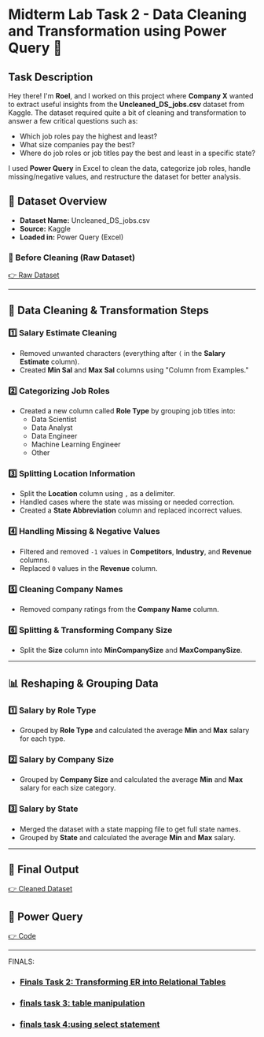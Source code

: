 # Midterm Lab Task 2 - Data Cleaning and Transformation using Power Query 📌

## Task Description

Hey there! I'm **Roel**, and I worked on this project where **Company X** wanted to extract useful insights from the **Uncleaned_DS_jobs.csv** dataset from Kaggle. The dataset required quite a bit of cleaning and transformation to answer a few critical questions such as:

- Which job roles pay the highest and least?
- What size companies pay the best?
- Where do job roles or job titles pay the best and least in a specific state?

I used **Power Query** in Excel to clean the data, categorize job roles, handle missing/negative values, and restructure the dataset for better analysis.

## 📂 Dataset Overview

- **Dataset Name:** Uncleaned_DS_jobs.csv
- **Source:** Kaggle
- **Loaded in:** Power Query (Excel)

### 📸 Before Cleaning (Raw Dataset)
[👉 Raw Dataset](Screenshot1.png)

---

## 🔧 Data Cleaning & Transformation Steps

### 1️⃣ Salary Estimate Cleaning
- Removed unwanted characters (everything after `(` in the **Salary Estimate** column).
- Created **Min Sal** and **Max Sal** columns using "Column from Examples."

### 2️⃣ Categorizing Job Roles
- Created a new column called **Role Type** by grouping job titles into:
  - Data Scientist
  - Data Analyst
  - Data Engineer
  - Machine Learning Engineer
  - Other

### 3️⃣ Splitting Location Information
- Split the **Location** column using `,` as a delimiter.
- Handled cases where the state was missing or needed correction.
- Created a **State Abbreviation** column and replaced incorrect values.

### 4️⃣ Handling Missing & Negative Values
- Filtered and removed `-1` values in **Competitors**, **Industry**, and **Revenue** columns.
- Replaced `0` values in the **Revenue** column.

### 5️⃣ Cleaning Company Names
- Removed company ratings from the **Company Name** column.

### 6️⃣ Splitting & Transforming Company Size
- Split the **Size** column into **MinCompanySize** and **MaxCompanySize**.

---

## 📊 Reshaping & Grouping Data

### 1️⃣ Salary by Role Type
- Grouped by **Role Type** and calculated the average **Min** and **Max** salary for each type.

### 2️⃣ Salary by Company Size
- Grouped by **Company Size** and calculated the average **Min** and **Max** salary for each size category.

### 3️⃣ Salary by State
- Merged the dataset with a state mapping file to get full state names.
- Grouped by **State** and calculated the average **Min** and **Max** salary.

---

## 📌 Final Output

[👉 Cleaned Dataset](Screenshot2.png)

## 📌 Power Query

[👉 Code](PowerQueryCode.txt)


---

FINALS:

- ### [Finals Task 2: Transforming ER into Relational Tables](Finals%20Task%202.%20Transforming%20ER%20into%20Relational%20Tables)
- ### [finals task 3: table manipulation](https://github.com/Rroyrebel24/Rroyrebel24/blob/main)
- ### [finals task 4:using select statement](https://github.com/Rroyrebel24/Rroyrebel24/tree/main)

